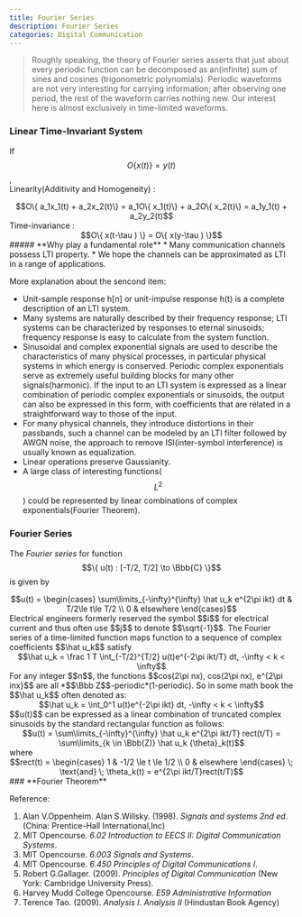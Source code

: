 ```yaml
---
title: Fourier Series
description: Fourier Series
categories: Digital Communication
---
```


> Roughly speaking, the theory of Fourier series asserts that just about every periodic function can be decomposed as an(infinite) sum of sines and cosines (trigonometric polynomials). Periodic waveforms are not very interesting for carrying information; after observing one period, the rest of the waveform carries nothing new. Our interest here is almost exclusively in time-limited waveforms.  

### **Linear Time-Invariant System**
If $$O\{ x(t) \} = y(t)$$,  
Linearity(Additivity and Homogeneity) :  
<center> $$O\{ a_1x_1(t) + a_2x_2(t)\} = a_1O\{ x_1(t)\} + a_2O\{ x_2(t)\} = a_1y_1(t) + a_2y_2(t)$$ </center>  
Time-invariance :  
<center> $$O\{ x(t-\tau ) \} = O\{ x(y-\tau ) \}$$ </center>   
##### **Why play a fundamental role**
* Many communication channels possess LTI property.  
* We hope the channels can be approximated as LTI in a range of applications.  

More explanation about the sencond item:  
* Unit-sample response h[n] or unit-impulse response h(t) is a complete description of an LTI system.  
* Many systems are naturally described by their frequency response; LTI systems can be characterized by responses to eternal sinusoids; frequency response is easy to calculate from the system function.  
* Sinusoidal and complex exponential signals are used to describe the characteristics of many physical processes, in particular physical systems in which energy is conserved. Periodic complex exponentials serve as extremely useful building blocks for many other signals(harmonic). If the input to an LTI system is expressed as a linear combination of periodic complex exponentials or sinusoids, the output can also be expressed in this form, with coefficients that are related in a straightforward way to those of the input.  
* For many physical channels, they introduce distortions in their passbands, such a channel can be modeled by an LTI filter followed by AWGN noise, the approach to remove ISI(inter-symbol interference) is usually known as equalization.  
* Linear operations preserve Gaussianity.  
* A large class of interesting functions($$L^2$$) could be represented by linear combinations of complex exponentials(Fourier Theorem).  

### **Fourier Series**  
The *Fourier series* for function $$\{ u(t) : [-T/2, T/2] \to \Bbb{C} \}$$ is given by  
<center> $$u(t) = \begin{cases} \sum\limits_{-\infty}^{\infty} \hat u_k e^{2\pi ikt} dt & T/2\le t\le T/2 \\ 0 & elsewhere \end{cases}$$ </center>  
Electrical engineers formerly reserved the symbol $$i$$ for electrical current and thus often use $$j$$ to denote $$\sqrt{-1}$$. 
The Fourier series of a time-limited function maps function to a sequence of complex coefficients $$\hat u_k$$ satisfy  
<center>$$\hat u_k = \frac 1 T \int_{-T/2}^{T/2} u(t)e^{-2\pi ikt/T} dt, -\infty < k < \infty$$ </center>  
For any integer $$n$$, the functions $$cos(2\pi nx), cos(2\pi nx), e^{2\pi inx}$$ are all *$$\Bbb Z$$-periodic*(1-periodic). So in some math book the $$\hat u_k$$ often denoted as:  
<center> $$\hat u_k = \int_0^1 u(t)e^{-2\pi ikt} dt, -\infty < k < \infty$$ </center>  
$$u(t)$$ can be expressed as a linear combination of truncated complex sinusoids by the standard rectangular function as follows:  
<center> $$u(t) = \sum\limits_{-\infty}^{\infty} \hat u_k e^{2\pi ikt/T} rect(t/T) = \sum\limits_{k \in \Bbb(Z)} \hat u_k {\theta}_k(t)$$ </center>  
where  
<center> $$rect(t) = \begin{cases} 1 & -1/2 \le t \le 1/2 \\ 0 & elsewhere \end{cases} \; \text{and} \; \theta_k(t) = e^{2\pi ikt/T}rect(t/T)$$ </center>  
### **Fourier Theorem**


Reference:  
1. Alan V.Oppenheim. Alan S.Willsky. (1998). *Signals and systems 2nd ed*. (China: Prentice-Hall International,Inc)  
2. MIT Opencourse. *6.02 Introduction to EECS II: Digital Communication Systems*.  
3. MIT Opencourse. *6.003 Signals and Systems*.  
4. MIT Opencourse. *6.450 Principles of Digital Communications I*.  
5. Robert G.Gallager. (2009). *Principles of Digital Communication* (New York: Cambridge University Press).  
6. Harvey Mudd College Opencourse. *E59 Administrative Information*  
7. Terence Tao. (2009). *Analysis I*. *Analysis II* (Hindustan Book Agency)
